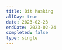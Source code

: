 ```yaml
---
title: Bit Masking
allDay: true
date: 2023-02-23
endDate: 2023-02-24
completed: false
type: single
---
```

